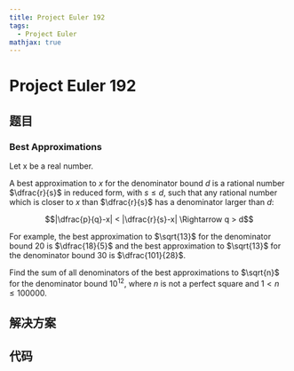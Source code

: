 ```yaml
---
title: Project Euler 192
tags:
  - Project Euler
mathjax: true
---
```

<escape><!-- more --></escape>
    
# Project Euler 192
## 题目
### Best Approximations

Let x be a real number.

A best approximation to $x$ for the denominator bound $d$ is a rational number $\dfrac{r}{s}$ in reduced form, with $s \le d$, such that any rational number which is closer to $x$ than $\dfrac{r}{s}$ has a denominator larger than $d$:
 
$$|\dfrac{p}{q}-x| < |\dfrac{r}{s}-x| \Rightarrow q > d$$

For example, the best approximation to $\sqrt{13}$ for the denominator bound $20$ is $\dfrac{18}{5}$ and the best approximation to $\sqrt{13}$ for the denominator bound $30$ is $\dfrac{101}{28}$.

Find the sum of all denominators of the best approximations to $\sqrt{n}$ for the denominator bound $10^{12}$, where $n$ is not a perfect square and $1 < n \le 100000$.


## 解决方案


## 代码


